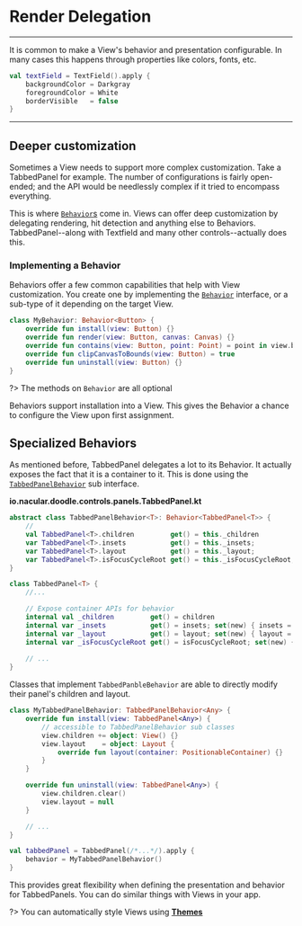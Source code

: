 # Render Delegation
-------------------

It is common to make a View's behavior and presentation configurable. In many cases this happens through properties like colors, fonts, etc.

```kotlin
val textField = TextField().apply {
    backgroundColor = Darkgray
    foregroundColor = White
    borderVisible   = false
}
```
---
## Deeper customization

Sometimes a View needs to support more complex customization. Take a TabbedPanel for example. The number of configurations is
fairly open-ended; and the API would be needlessly complex if it tried to encompass everything.

This is where [`Behavior`s](https://github.com/nacular/doodle/blob/master/Core/src/commonMain/kotlin/io/nacular/doodle/core/Behavior.kt#L6)
come in. Views can offer deep customization by delegating rendering, hit detection and anything else to Behaviors. TabbedPanel--along
with Textfield and many other controls--actually does this.

### Implementing a Behavior

Behaviors offer a few common capabilities that help with View customization. You create one by implementing the [`Behavior`](https://github.com/nacular/doodle/blob/master/Core/src/commonMain/kotlin/io/nacular/doodle/core/Behavior.kt#L6)
interface, or a sub-type of it depending on the target View.

```kotlin
class MyBehavior: Behavior<Button> {
    override fun install(view: Button) {}
    override fun render(view: Button, canvas: Canvas) {}
    override fun contains(view: Button, point: Point) = point in view.bounds
    override fun clipCanvasToBounds(view: Button) = true
    override fun uninstall(view: Button) {}
}
``` 

?> The methods on `Behavior` are all optional

Behaviors support installation into a View. This gives the Behavior a chance to configure the View upon first assignment.

## Specialized Behaviors

As mentioned before, TabbedPanel delegates a lot to its Behavior. It actually exposes the fact that it is a container to it. This is done
using the [`TabbedPanelBehavior`](https://github.com/nacular/doodle/blob/master/Controls/src/commonMain/kotlin/io/nacular/doodle/controls/panels/TabbedPanel.kt#L15)
sub interface.

**io.nacular.doodle.controls.panels.TabbedPanel.kt**

```kotlin
abstract class TabbedPanelBehavior<T>: Behavior<TabbedPanel<T>> {
    // 
    val TabbedPanel<T>.children         get() = this._children
    var TabbedPanel<T>.insets           get() = this._insets;           set(new) { _insets           = new }
    var TabbedPanel<T>.layout           get() = this._layout;           set(new) { _layout           = new }
    var TabbedPanel<T>.isFocusCycleRoot get() = this._isFocusCycleRoot; set(new) { _isFocusCycleRoot = new }
}

class TabbedPanel<T> {
    //...

    // Expose container APIs for behavior
    internal val _children         get() = children
    internal var _insets           get() = insets; set(new) { insets = new }
    internal var _layout           get() = layout; set(new) { layout = new }
    internal var _isFocusCycleRoot get() = isFocusCycleRoot; set(new) { isFocusCycleRoot = new }
    
    // ...
}
```

Classes that implement `TabbedPanbleBehavior` are able to directly modify their panel's children and layout.

```kotlin
class MyTabbedPanelBehavior: TabbedPanelBehavior<Any> {
    override fun install(view: TabbedPanel<Any>) {
        // accessible to TabbedPanelBehavior sub classes
        view.children += object: View() {}
        view.layout    = object: Layout {
            override fun layout(container: PositionableContainer) {}
        }
    }

    override fun uninstall(view: TabbedPanel<Any>) {
        view.children.clear()
        view.layout = null
    }

    // ...
}
```

```kotlin
val tabbedPanel = TabbedPanel(/*...*/).apply {
    behavior = MyTabbedPanelBehavior()
}
```

This provides great flexibility when defining the presentation and behavior for TabbedPanels. You can do similar things with
Views in your app.

?> You can automatically style Views using [**Themes**](themes.md)